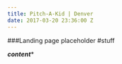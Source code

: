 ```yaml
---
title: Pitch-A-Kid | Denver
date: 2017-03-20 23:36:00 Z
---
```


###Landing page placeholder
#stuff

***content****